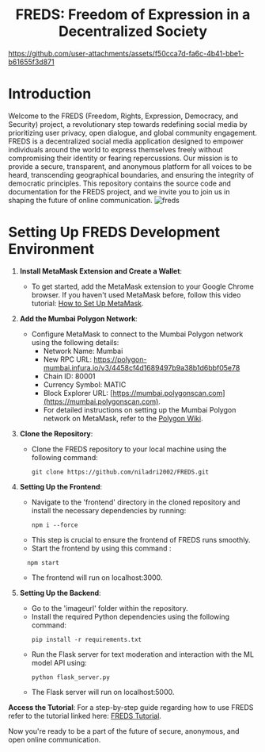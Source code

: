 <h1 align="center"> FREDS: Freedom of Expression in a Decentralized Society </h1>

https://github.com/user-attachments/assets/f50cca7d-fa6c-4b41-bbe1-b61655f3d871




# Introduction
Welcome to the FREDS (Freedom, Rights, Expression, Democracy, and Security) project, a revolutionary step towards redefining social media by prioritizing user privacy, open dialogue, and global community engagement. FREDS is a decentralized social media application designed to empower individuals around the world to express themselves freely without compromising their identity or fearing repercussions. Our mission is to provide a secure, transparent, and anonymous platform for all voices to be heard, transcending geographical boundaries, and ensuring the integrity of democratic principles. This repository contains the source code and documentation for the FREDS project, and we invite you to join us in shaping the future of online communication.
![freds](https://github.com/niladri2002/FREDS/assets/96686814/0f3f2dd8-2802-4a9b-8d88-9279aa1c58e1)

# Setting Up FREDS Development Environment

1. **Install MetaMask Extension and Create a Wallet**:
   - To get started, add the MetaMask extension to your Google Chrome browser. If you haven't used MetaMask before, follow this video tutorial: [How to Set Up MetaMask](https://youtu.be/Af_lQ1zUnoM).
   
2. **Add the Mumbai Polygon Network**:
   - Configure MetaMask to connect to the Mumbai Polygon network using the following details:
     - Network Name: Mumbai
     - New RPC URL: https://polygon-mumbai.infura.io/v3/4458cf4d1689497b9a38b1d6bbf05e78
     - Chain ID: 80001
     - Currency Symbol: MATIC
     - Block Explorer URL: [https://mumbai.polygonscan.com](https://mumbai.polygonscan.com).
     - For detailed instructions on setting up the Mumbai Polygon network on MetaMask, refer to the [Polygon Wiki](https://wiki.polygon.technology/docs/tools/wallets/metamask/config-polygon-on-metamask/).

3. **Clone the Repository**:
   - Clone the FREDS repository to your local machine using the following command:
     ```
     git clone https://github.com/niladri2002/FREDS.git
     ```

4. **Setting Up the Frontend**:
   - Navigate to the 'frontend' directory in the cloned repository and install the necessary dependencies by running:
     ```
     npm i --force
     ```
   - This step is crucial to ensure the frontend of FREDS runs smoothly.
   - Start the frontend by using this command :
   ```
     npm start
     ```
   - The frontend will run on localhost:3000.

5. **Setting Up the Backend**:
   - Go to the 'imageurl' folder within the repository.
   - Install the required Python dependencies using the following command:
     ```
     pip install -r requirements.txt
     ```
   - Run the Flask server for text moderation and interaction with the ML model API using:
     ```
     python flask_server.py
     ```
   - The Flask server will run on localhost:5000.

**Access the Tutorial**:
For a step-by-step guide regarding how to use FREDS refer to the tutorial linked here: [FREDS Tutorial](https://youtu.be/PEVLJlpf_3M?si=uI2_WCSj88NIUJcD).

Now you're ready to be a part of the future of secure, anonymous, and open online communication.
